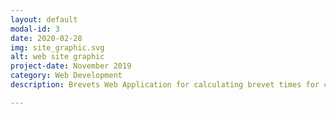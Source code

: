 ```yaml
---
layout: default
modal-id: 3
date: 2020-02-28
img: site_graphic.svg
alt: web site graphic
project-date: November 2019
category: Web Development
description: Brevets Web Application for calculating brevet times for cycling races and storing them in a database for a particular user. The application also has a functional API for retrieving user data from a database for use with other applications.

---
```

